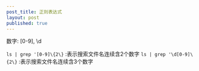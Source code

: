 ```yaml
---
post_title: 正则表达式
layout: post
published: true
---
```


数字: [0-9], \d

`ls | grep '[0-9]\{2\}` 
	:表示搜索文件名连续含2个数字
`ls | grep '\d[0-9]\{2\}` 
	:表示搜索文件名连续含3个数字

